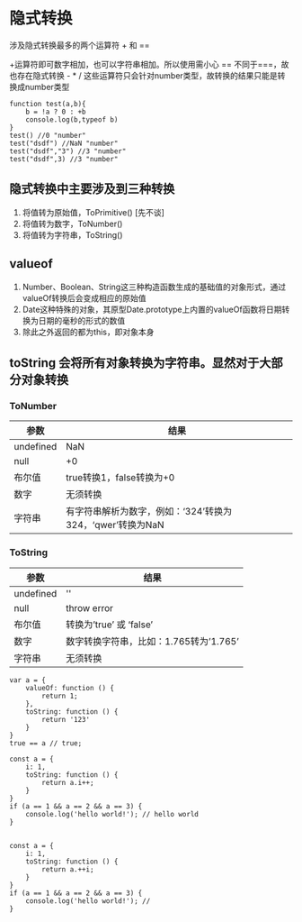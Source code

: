 # 隐式转换

涉及隐式转换最多的两个运算符 + 和 ==

+运算符即可数字相加，也可以字符串相加。所以使用需小心
== 不同于===，故也存在隐式转换
\- \* \/ 这些运算符只会针对number类型，故转换的结果只能是转换成number类型

```
function test(a,b){
    b = !a ? 0 : +b
    console.log(b,typeof b)
}
test() //0 "number"
test("dsdf") //NaN "number"
test("dsdf","3") //3 "number"
test("dsdf",3) //3 "number"
```

## 隐式转换中主要涉及到三种转换
1. 将值转为原始值，ToPrimitive() [先不谈]
2. 将值转为数字，ToNumber()
3. 将值转为字符串，ToString()

## valueof
1. Number、Boolean、String这三种构造函数生成的基础值的对象形式，通过valueOf转换后会变成相应的原始值
2. Date这种特殊的对象，其原型Date.prototype上内置的valueOf函数将日期转换为日期的毫秒的形式的数值
3. 除此之外返回的都为this，即对象本身

## toString 会将所有对象转换为字符串。显然对于大部分对象转换

### ToNumber

| 参数 | 结果 |
| - | - |
| undefined | NaN |
| null | +0 |
| 布尔值 | true转换1，false转换为+0 |
| 数字 | 无须转换 |
| 字符串 | 有字符串解析为数字，例如：‘324’转换为324，‘qwer’转换为NaN |


### ToString

| 参数 | 结果 |
| - | - |
| undefined | '' |
| null | throw error |
| 布尔值 | 转换为’true’ 或 ‘false’ |
| 数字 | 数字转换字符串，比如：1.765转为’1.765’ |
| 字符串 | 无须转换 |


```
var a = {
    valueOf: function () {
        return 1;
    },
    toString: function () {
        return '123'
    }
}
true == a // true;
```

```
const a = {
    i: 1,
    toString: function () {
        return a.i++;
    }
}
if (a == 1 && a == 2 && a == 3) {
    console.log('hello world!'); // hello world
}


const a = {
    i: 1,
    toString: function () {
        return a.++i;
    }
}
if (a == 1 && a == 2 && a == 3) {
    console.log('hello world!'); // 
}
```
